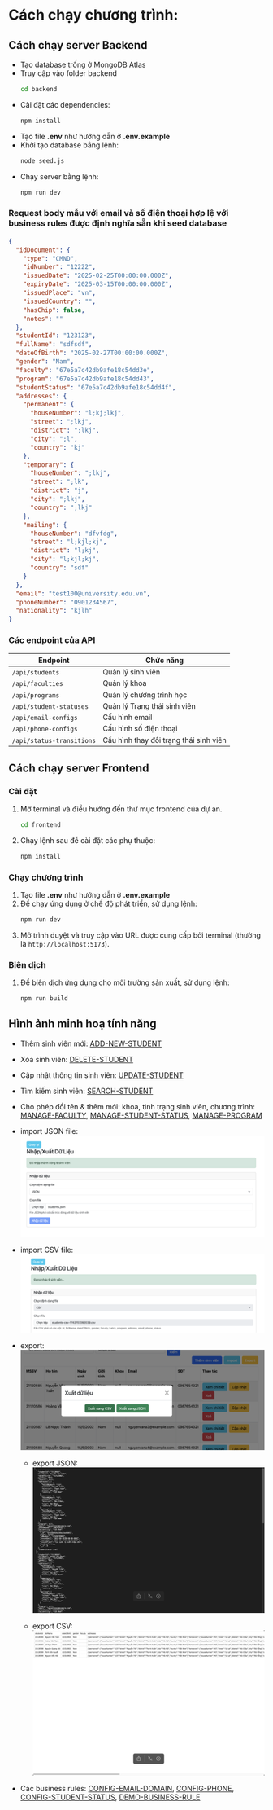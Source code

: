 # Cách chạy chương trình:

## Cách chạy server Backend

- Tạo database trống ở MongoDB Atlas
- Truy cập vào folder backend
  ```sh
  cd backend
  ```
- Cài đặt các dependencies:
  ```sh
  npm install
  ```
- Tạo file **.env** như hướng dẫn ở **.env.example**
- Khởi tạo database bằng lệnh:
  ```sh
  node seed.js
  ```
- Chạy server bằng lệnh:
  ```sh
  npm run dev
  ```

### Request body mẫu với email và số điện thoại hợp lệ với business rules được định nghĩa sẵn khi seed database

```json
{
  "idDocument": {
    "type": "CMND",
    "idNumber": "12222",
    "issuedDate": "2025-02-25T00:00:00.000Z",
    "expiryDate": "2025-03-15T00:00:00.000Z",
    "issuedPlace": "vn",
    "issuedCountry": "",
    "hasChip": false,
    "notes": ""
  },
  "studentId": "123123",
  "fullName": "sdfsdf",
  "dateOfBirth": "2025-02-27T00:00:00.000Z",
  "gender": "Nam",
  "faculty": "67e5a7c42db9afe18c54dd3e",
  "program": "67e5a7c42db9afe18c54dd43",
  "studentStatus": "67e5a7c42db9afe18c54dd4f",
  "addresses": {
    "permanent": {
      "houseNumber": "l;kj;lkj",
      "street": ";lkj",
      "district": ";lkj",
      "city": ";l",
      "country": "kj"
    },
    "temporary": {
      "houseNumber": ";lkj",
      "street": ";lk",
      "district": "j",
      "city": ";lkj",
      "country": ";lkj"
    },
    "mailing": {
      "houseNumber": "dfvfdg",
      "street": "l;kjl;kj",
      "district": "l;kj",
      "city": "l;kjl;kj",
      "country": "sdf"
    }
  },
  "email": "test100@university.edu.vn",
  "phoneNumber": "0901234567",
  "nationality": "kjlh"
}
```

### Các endpoint của API

| Endpoint                  | Chức năng                              |
| ------------------------- | -------------------------------------- |
| `/api/students`           | Quản lý sinh viên                      |
| `/api/faculties`          | Quản lý khoa                           |
| `/api/programs`           | Quản lý chương trình học               |
| `/api/student-statuses`   | Quản lý Trạng thái sinh viên           |
| `/api/email-configs`      | Cấu hình email                         |
| `/api/phone-configs`      | Cấu hình số điện thoại                 |
| `/api/status-transitions` | Cấu hình thay đổi trạng thái sinh viên |

## Cách chạy server Frontend

### Cài đặt

1. Mở terminal và điều hướng đến thư mục frontend của dự án.
   ```sh
   cd frontend
   ```
2. Chạy lệnh sau để cài đặt các phụ thuộc:
   ```sh
   npm install
   ```

### Chạy chương trình

1. Tạo file **.env** như hướng dẫn ở **.env.example**
2. Để chạy ứng dụng ở chế độ phát triển, sử dụng lệnh:
   ```sh
   npm run dev
   ```
3. Mở trình duyệt và truy cập vào URL được cung cấp bởi terminal (thường là `http://localhost:5173`).

### Biên dịch

1.  Để biên dịch ứng dụng cho môi trường sản xuất, sử dụng lệnh:
    ```sh
    npm run build
    ```

## Hình ảnh minh hoạ tính năng

- Thêm sinh viên mới:
  [ADD-NEW-STUDENT](https://drive.google.com/file/d/12bm2igDFDUMIO5fb9F3xoHoDRyLnMLWO/view?usp=sharing)
- Xóa sinh viên:
  [DELETE-STUDENT](https://drive.google.com/file/d/1UYNcsLooTZ2X9my8amH0emtnqPaUjIDW/view?usp=sharing)
- Cập nhật thông tin sinh viên:
  [UPDATE-STUDENT](https://drive.google.com/file/d/1DfrFU6bRsa8KpmoEHDj0IPdvdUx0LOh2/view?usp=sharing)
- Tìm kiếm sinh viên:
  [SEARCH-STUDENT](https://drive.google.com/file/d/1BkgsIwPPkboWCbje2V7kZqGJQvyh2Ssd/view?usp=sharing)
- Cho phép đổi tên & thêm mới: khoa, tình trạng sinh viên, chương trình:
  [MANAGE-FACULTY](https://drive.google.com/file/d/1unebPH5v1kGXTA6aI4nB2ynR5X-2I9Dn/view?usp=sharing),
  [MANAGE-STUDENT-STATUS](https://drive.google.com/file/d/1aaMcZhb7DljRADF1DqAANpTwT3A371Ml/view?usp=sharing),
  [MANAGE-PROGRAM](https://drive.google.com/file/d/1KEIc-8wF4_WsxhmUB19149g1lNgL9Shr/view?usp=sharing)

- import JSON file:
  ![Import JSON Feature](./frontend/images/import_JSON.png)

- import CSV file:
  ![Import CSV Feature](./frontend/images/import_CSV.png)

- export:
  ![Export Feature](./frontend/images/export.png)

  - export JSON:
    ![Export JSON Feature](./frontend/images/export_JSON.png)

  - export CSV:
    ![Export CSV Feature](./frontend/images/export_CSV.png)
- Các business rules:
  [CONFIG-EMAIL-DOMAIN](https://drive.google.com/file/d/1SjobgUnJRVjRM1q3-gH48MOwIYHOuqYL/view?usp=sharing),
  [CONFIG-PHONE](https://drive.google.com/file/d/1F1JFGEkrm86b2Jliqdj7U4_nJmwhWT1k/view?usp=sharing),
  [CONFIG-STUDENT-STATUS](https://drive.google.com/file/d/1zC_H8E5ErOQH2YtWZgQlntYGURA4-PIf/view?usp=sharing),
  [DEMO-BUSINESS-RULE](https://drive.google.com/file/d/1Di3p0vI1wGEYnLCpRmlPzYGvCfVu1wdj/view?usp=sharing)
